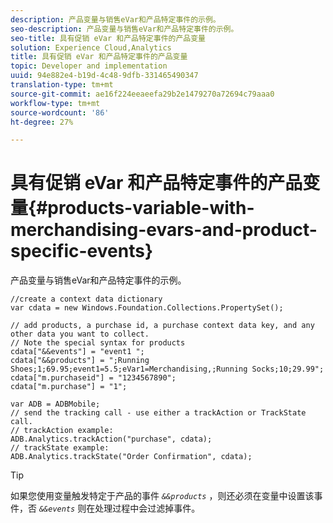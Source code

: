 ```yaml
---
description: 产品变量与销售eVar和产品特定事件的示例。
seo-description: 产品变量与销售eVar和产品特定事件的示例。
seo-title: 具有促销 eVar 和产品特定事件的产品变量
solution: Experience Cloud,Analytics
title: 具有促销 eVar 和产品特定事件的产品变量
topic: Developer and implementation
uuid: 94e882e4-b19d-4c48-9dfb-331465490347
translation-type: tm+mt
source-git-commit: ae16f224eeaeefa29b2e1479270a72694c79aaa0
workflow-type: tm+mt
source-wordcount: '86'
ht-degree: 27%

---
```



# 具有促销 eVar 和产品特定事件的产品变量{#products-variable-with-merchandising-evars-and-product-specific-events}

产品变量与销售eVar和产品特定事件的示例。

```
//create a context data dictionary 
var cdata = new Windows.Foundation.Collections.PropertySet(); 
  
// add products, a purchase id, a purchase context data key, and any other data you want to collect. 
// Note the special syntax for products 
cdata["&&events"] = "event1 "; 
cdata["&&products"] = ";Running Shoes;1;69.95;event1=5.5;eVar1=Merchandising,;Running Socks;10;29.99"; 
cdata["m.purchaseid"] = "1234567890"; 
cdata["m.purchase"] = "1"; 
  
var ADB = ADBMobile; 
// send the tracking call - use either a trackAction or TrackState call. 
// trackAction example: 
ADB.Analytics.trackAction("purchase", cdata); 
// trackState example: 
ADB.Analytics.trackState("Order Confirmation", cdata);
```

>[!TIP]
>
>如果您使用变量触发特定于产品的事件 *`&&products`* ，则还必须在变量中设置该事件，否 *`&&events`* 则在处理过程中会过滤掉事件。

